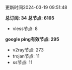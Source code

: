 更新时间2024-03-19 09:51:48

**总订阅: 34**
**总节点: 6165**
- vless节点: 8

**google ping有效节点: 295**
- v2ray节点: 273
- trojan节点: 11
- ss节点: 11
